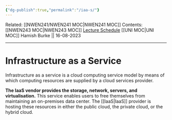 ```yaml
---
{"dg-publish":true,"permalink":"/iaa-s/"}
---
```


Related: [[NWEN241/NWEN241 MOC\|NWEN241 MOC]]
Contents: [[NWEN243 MOC\|NWEN243 MOC]]
[Lecture Schedule](https://ecs.wgtn.ac.nz/Courses/NWEN243_2023T2/LectureSchedule)
[[UNI MOC\|UNI MOC]]
Hamish Burke || 16-08-2023
***

# Infrastructure as a Service

Infrastructure as a service is a cloud computing service model by means of which computing resources are supplied by a cloud services provider. 

**The IaaS vendor provides the storage, network, servers, and virtualisation.** This service enables users to free themselves from maintaining an on-premises data center. The [[IaaS\|IaaS]] provider is hosting these resources in either the public cloud, the private cloud, or the hybrid cloud.
